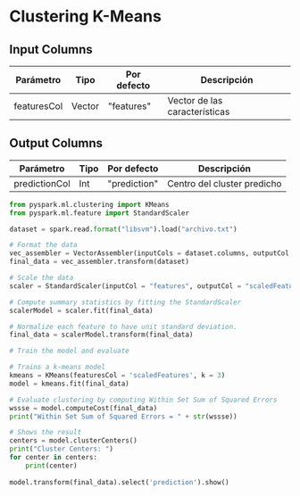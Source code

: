 # Clustering K-Means

## Input Columns

| Parámetro | Tipo | Por defecto | Descripción |
|---|---|---|---|
| featuresCol | Vector | "features" | Vector de las características |


## Output Columns

| Parámetro | Tipo | Por defecto | Descripción |
|---|---|---|---|
| predictionCol | Int | "prediction" | Centro del cluster predicho |

```py
from pyspark.ml.clustering import KMeans
from pyspark.ml.feature import StandardScaler

dataset = spark.read.format("libsvm").load("archivo.txt")

# Format the data
vec_assembler = VectorAssembler(inputCols = dataset.columns, outputCol = 'features')
final_data = vec_assembler.transform(dataset)

# Scale the data
scaler = StandardScaler(inputCol = "features", outputCol = "scaledFeatures", withStd = True, withMean = False)

# Compute summary statistics by fitting the StandardScaler
scalerModel = scaler.fit(final_data)

# Normalize each feature to have unit standard deviation.
final_data = scalerModel.transform(final_data)

# Train the model and evaluate

# Trains a k-means model
kmeans = KMeans(featuresCol = 'scaledFeatures', k = 3)
model = kmeans.fit(final_data)

# Evaluate clustering by computing Within Set Sum of Squared Errors
wssse = model.computeCost(final_data)
print("Within Set Sum of Squared Errors = " + str(wssse))

# Shows the result
centers = model.clusterCenters()
print("Cluster Centers: ")
for center in centers:
    print(center)
    
model.transform(final_data).select('prediction').show()
```

